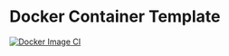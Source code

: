 # Docker Container Template

[![Docker Image CI](https://github.com/buluma/docker-build/actions/workflows/docker-image.yml/badge.svg)](https://github.com/buluma/docker-build/actions/workflows/docker-image.yml)
